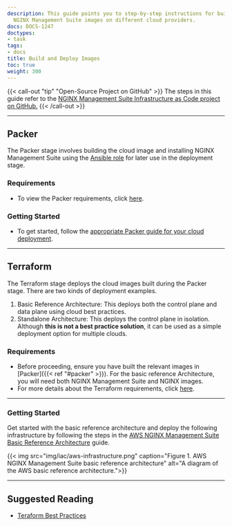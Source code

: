 ```yaml
---
description: This guide points you to step-by-step instructions for building and deploying
  NGINX Management Suite images on different cloud providers.
docs: DOCS-1247
doctypes:
- task
tags:
- docs
title: Build and Deploy Images
toc: true
weight: 300
---
```


{{< call-out "tip" "Open-Source Project on GitHub" >}}
The steps in this guide refer to the <a href="https://github.com/nginxinc/nginx-management-suite-iac" target="_blank">NGINX Management Suite Infrastructure as Code project on GitHub.</a> <i class="fa-solid fa-arrow-up-right-from-square" style="color:#009639;"></i>
{{< /call-out >}}

---

## Packer

The Packer stage involves building the cloud image and installing NGINX Management Suite using the [Ansible role](https://github.com/nginxinc/ansible-role-nginx-management-suite) for later use in the deployment stage.

### Requirements

- To view the Packer requirements, click [here](https://github.com/nginxinc/nginx-management-suite-iac/tree/main/packer#Requirements).

### Getting Started

- To get started, follow the [appropriate Packer guide for your cloud deployment](https://github.com/nginxinc/nginx-management-suite-iac/tree/main/packer#how-to-use).

---

## Terraform

The Terraform stage deploys the cloud images built during the Packer stage. There are two kinds of deployment examples.

1. Basic Reference Architecture: This deploys both the control plane and data plane using cloud best practices.
2. Standalone Architecture: This deploys the control plane in isolation. Although **this is not a best practice solution**, it can be used as a simple deployment option for multiple clouds.

### Requirements

- Before proceeding, ensure you have built the relevant images in [Packer]({{< ref "#packer" >}}). For the basic reference Architecture, you will need both NGINX Management Suite and NGINX images.
- For more details about the Terraform requirements, click [here](https://github.com/nginxinc/nginx-management-suite-iac/tree/main/terraform#Requirements).

---

### Getting Started

Get started with the basic reference architecture and deploy the following infrastructure by following the steps in the [AWS NGINX Management Suite Basic Reference Architecture](https://github.com/nginxinc/nginx-management-suite-iac/blob/main/terraform/basic-reference/aws/README.md) guide.

{{< img src="img/iac/aws-infrastructure.png" caption="Figure 1. AWS NGINX Management Suite basic reference architecture" alt="A diagram of the AWS basic reference architecture.">}}

---

## Suggested Reading

- [Teraform Best Practices](https://developer.hashicorp.com/terraform/cloud-docs/recommended-practices)
